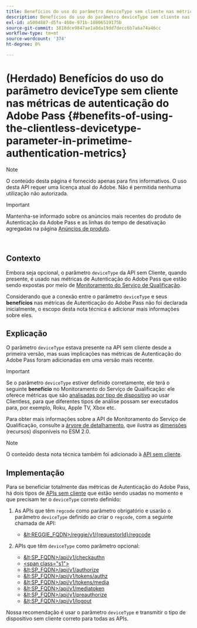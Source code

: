 ```yaml
---
title: Benefícios do uso do parâmetro deviceType sem cliente nas métricas de autenticação do Adobe Pass
description: Benefícios do uso do parâmetro deviceType sem cliente nas métricas de autenticação do Adobe Pass
exl-id: a5004887-d5fa-468e-971b-10806519175b
source-git-commit: 3818dce9847ae1a0da19dd7decc6b7a6a74a46cc
workflow-type: tm+mt
source-wordcount: '374'
ht-degree: 0%

---
```


# (Herdado) Benefícios do uso do parâmetro deviceType sem cliente nas métricas de autenticação do Adobe Pass {#benefits-of-using-the-clientless-devicetype-parameter-in-primetime-authentication-metrics}

>[!NOTE]
>
>O conteúdo desta página é fornecido apenas para fins informativos. O uso desta API requer uma licença atual do Adobe. Não é permitida nenhuma utilização não autorizada.

>[!IMPORTANT]
>
> Mantenha-se informado sobre os anúncios mais recentes do produto de Autenticação da Adobe Pass e as linhas do tempo de desativação agregadas na página [Anúncios de produto](/help/authentication/product-announcements.md).

</br>

## Contexto

Embora seja opcional, o parâmetro `deviceType` da API sem Cliente, quando presente, é usado nas métricas de Autenticação do Adobe Pass que estão sendo expostas por meio de [Monitoramento do Serviço de Qualificação](/help/authentication/integration-guide-programmers/features-premium/esm/entitlement-service-monitoring-overview.md).

Considerando que a conexão entre o parâmetro `deviceType` e seus **benefícios** nas métricas de Autenticação do Adobe Pass não foi declarada inicialmente, o escopo desta nota técnica é adicionar mais informações sobre eles.

## Explicação

O parâmetro `deviceType` estava presente na API sem cliente desde a primeira versão, mas suas implicações nas métricas de Autenticação do Adobe Pass foram adicionadas em uma versão mais recente.



>[!IMPORTANT]
>
>Se o parâmetro `deviceType` estiver definido corretamente, ele terá o seguinte **benefício** no Monitoramento do Serviço de Qualificação: ele oferece métricas que são [analisadas por tipo de dispositivo](/help/authentication/integration-guide-programmers/features-premium/esm/entitlement-service-monitoring-overview.md#clientless_device_type) ao usar Clientless, para que diferentes tipos de análise possam ser executados para, por exemplo, Roku, Apple TV, Xbox etc.


Para obter mais informações sobre a API de Monitoramento do Serviço de Qualificação, consulte a [árvore de detalhamento](/help/authentication/integration-guide-programmers/features-premium/esm/entitlement-service-monitoring-api.md#drill-down_tree), que ilustra as [dimensões](/help/authentication/integration-guide-programmers/features-premium/esm/entitlement-service-monitoring-overview.md#esm_dimensions) (recursos) disponíveis no ESM 2.0.

>[!NOTE]
>
>O conteúdo desta nota técnica também foi adicionado à [API sem cliente](#clientless_device_type).




## Implementação

Para se beneficiar totalmente das métricas de Autenticação do Adobe Pass, há dois tipos de [APIs sem cliente](#web_srvs_summary) que estão sendo usadas no momento e que precisam ter o `deviceType` correto definido:

1. As APIs que têm `regcode` como parâmetro obrigatório e usarão o parâmetro `deviceType` definido ao criar o `regcode`, com a seguinte chamada de API:
   - [\&lt;REGGIE\_FQDN\>/reggie/v1/{requestorId}/regcode](#reg_serv)

1. APIs que têm `deviceType` como parâmetro opcional:
   - [\&lt;SP\_FQDN\>/api/v1/checkauthn](#check_authn_token)
   - [&lt;span class=&quot;s1&quot;>](#retrieve_authn_token)
   - [\&lt;SP\_FQDN\>/api/v1/authorize](#init_authz)
   - [\&lt;SP\_FQDN\>/api/v1/tokens/authz](#retrieve_authz_token)
   - [\&lt;SP\_FQDN\>/api/v1/tokens/media](#short_media)
   - [\&lt;SP\_FQDN\>/api/v1/mediatoken](#short_media)
   - [\&lt;SP\_FQDN\>/api/v1/preauthorize](#PreAuthZ_Resources)
   - [\&lt;SP\_FQDN\>/api/v1/logout](#init_logout)

Nossa recomendação é usar o parâmetro `deviceType` e transmitir o tipo de dispositivo sem cliente correto para todas as APIs.
